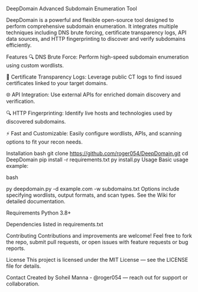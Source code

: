 DeepDomain
Advanced Subdomain Enumeration Tool

DeepDomain is a powerful and flexible open-source tool designed to perform comprehensive subdomain enumeration. It integrates multiple techniques including DNS brute forcing, certificate transparency logs, API data sources, and HTTP fingerprinting to discover and verify subdomains efficiently.

Features
🔍 DNS Brute Force: Perform high-speed subdomain enumeration using custom wordlists.

📜 Certificate Transparency Logs: Leverage public CT logs to find issued certificates linked to your target domains.

🌐 API Integration: Use external APIs for enriched domain discovery and verification.

🔍 HTTP Fingerprinting: Identify live hosts and technologies used by discovered subdomains.

⚡ Fast and Customizable: Easily configure wordlists, APIs, and scanning options to fit your recon needs.

Installation
bash
git clone https://github.com/roger054/DeepDomain.git
cd DeepDomain
pip install -r requirements.txt
py install.py
Usage
Basic usage example:

bash

py deepdomain.py -d example.com -w subdomains.txt
Options include specifying wordlists, output formats, and scan types. See the Wiki for detailed documentation.

Requirements
Python 3.8+

Dependencies listed in requirements.txt

Contributing
Contributions and improvements are welcome! Feel free to fork the repo, submit pull requests, or open issues with feature requests or bug reports.

License
This project is licensed under the MIT License — see the LICENSE file for details.

Contact
Created by Soheil Manna - @roger054 — reach out for support or collaboration.
